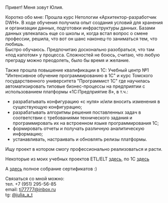 Привет! Меня зовут Юлия.

Коротко обо мне: Прошла курс Нетологии «Архитектор-разработчик DWH».  В ходе обучения получила опыт создания 
условий для хранения и организации данных, подготовки инфраструктуры данных. Базами данных увлекалась еще со школы 
и, когда встал вопрос о смене профессии, решила, что вот он шанс наконец-то заниматься тем, что любишь.  
Быстро обучаюсь. Предпочитаю досконально разобраться, что там «под капотом» у процесса. Сложностей не боюсь, 
считаю, что любую преграду можно преодолеть, было бы время и желание. 

Также прошла повышение квалификации в 1С: Учебный центр №1 "Интенсивное обучение программированию в 1С" и 
курс Томского государственного университета "Программист 1С" где научилась автоматизировать типовые бизнес-процессы 
на предприятии с использованием платформы «1С:Предприятие 8», в т.ч.:
- разрабатывать конфигурацию «с нуля» и/или вносить изменения в существующую конфигурацию;
- разрабатывать алгоритмы решения поставленных задач в соответствии с требованиями технического задания 
и программировать их на встроенном языке программирования 1С;
- формировать отчеты и получать различную аналитическую информацию;
- устанавливать, настраивать и обновлять релизы платформы.

Ищу проект в котором смогу профессионально реализоваться и расти.

Некоторые из моих учебных проектов ETL/ELT [здесь](https://github.com/Lerozba/Portfolio/tree/main/ETL%5CELT), по 1С [здесь](https://github.com/Lerozba/Portfolio/tree/main/1С:Программист)

А [здесь](https://github.com/Lerozba/Portfolio/tree/main/My_Certificate) полное собрание сертификатов :)

Связаться со мной можно:                                                                                                            
тел. +7 (951) 295-56-85                                                                                 
email: tj77777@inbox.ru                                                                                
tg: [@julia_a_t](https://t.me/julia_a_t)

